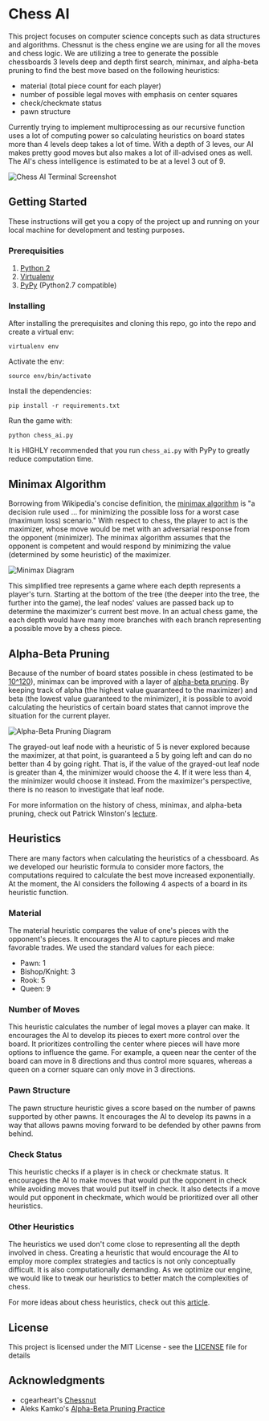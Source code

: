 # Chess AI

This project focuses on computer science concepts such as data structures and algorithms. Chessnut is the chess engine we are using for all the moves and chess logic. We are utilizing a tree to generate the possible chessboards 3 levels deep and depth first search, minimax, and alpha-beta pruning to find the best move based on the following heuristics:

* material (total piece count for each player)
* number of possible legal moves with emphasis on center squares
* check/checkmate status
* pawn structure

Currently trying to implement multiprocessing as our recursive function uses a lot of computing power so calculating heuristics on board states more than 4 levels deep takes a lot of time. With a depth of 3 leves, our AI makes pretty good moves but also makes a lot of ill-advised ones as well. The AI's chess intelligence is estimated to be at a level 3 out of 9.

![Chess AI Terminal Screenshot](https://github.com/jameslim1021/Chess-AI/blob/master/screenshots/chessai.png)

## Getting Started

These instructions will get you a copy of the project up and running on your local machine for development and testing purposes.

### Prerequisities

1. [Python 2](https://www.python.org/downloads/)
2. [Virtualenv](https://virtualenv.pypa.io/en/stable/installation/)
3. [PyPy](http://pypy.org/download.html) (Python2.7 compatible)

### Installing

After installing the prerequisites and cloning this repo, go into the repo and create a virtual env:

```
virtualenv env
```

Activate the env:

```
source env/bin/activate
```

Install the dependencies:

```
pip install -r requirements.txt
```

Run the game with:

```
python chess_ai.py
```

It is HIGHLY recommended that you run ```chess_ai.py``` with PyPy to greatly reduce computation time.

## Minimax Algorithm

Borrowing from Wikipedia's concise definition, the [minimax algorithm](https://en.wikipedia.org/wiki/Minimax) is "a decision rule used ... for minimizing the possible loss for a worst case (maximum loss) scenario." With respect to chess, the player to act is the maximizer, whose move would be met with an adversarial response from the opponent (minimizer). The minimax algorithm assumes that the opponent is competent and would respond by minimizing the value (determined by some heuristic) of the maximizer.

![Minimax Diagram](https://upload.wikimedia.org/wikipedia/commons/thumb/6/6f/Minimax.svg/701px-Minimax.svg.png "Minimax Diagram")

This simplified tree represents a game where each depth represents a player's turn. Starting at the bottom of the tree (the deeper into the tree, the further into the game), the leaf nodes' values are passed back up to determine the maximizer's current best move. In an actual chess game, the each depth would have many more branches with each branch representing a possible move by a chess piece.

## Alpha-Beta Pruning

Because of the number of board states possible in chess (estimated to be [10^120](https://en.wikipedia.org/wiki/Shannon_number)), minimax can be improved with a layer of [alpha-beta pruning](https://en.wikipedia.org/wiki/Alpha%E2%80%93beta_pruning). By keeping track of alpha (the highest value guaranteed to the maximizer) and beta (the lowest value guaranteed to the minimizer), it is possible to avoid calculating the heuristics of certain board states that cannot improve the situation for the current player.

![Alpha-Beta Pruning Diagram](https://upload.wikimedia.org/wikipedia/commons/thumb/9/91/AB_pruning.svg/1212px-AB_pruning.svg.png "Alpha-Beta Pruning Diagram")

The grayed-out leaf node with a heuristic of 5 is never explored because the maximizer, at that point, is guaranteed a 5 by going left and can do no better than 4 by going right. That is, if the value of the grayed-out leaf node is greater than 4, the minimizer would choose the 4. If it were less than 4, the minimizer would choose it instead. From the maximizer's perspective, there is no reason to investigate that leaf node.

For more information on the history of chess, minimax, and alpha-beta pruning, check out Patrick Winston's [lecture](https://www.youtube.com/watch?v=STjW3eH0Cik).

## Heuristics

There are many factors when calculating the heuristics of a chessboard. As we developed our heuristic formula to consider more factors, the computations required to calculate the best move increased exponentially. At the moment, the AI considers the following 4 aspects of a board in its heuristic function.

### Material
The material heuristic compares the value of one's pieces with the opponent's pieces. It encourages the AI to capture pieces and make favorable trades. We used the standard values for each piece:
* Pawn: 1
* Bishop/Knight: 3
* Rook: 5
* Queen: 9

### Number of Moves
This heuristic calculates the number of legal moves a player can make. It encourages the AI to develop its pieces to exert more control over the board. It prioritizes controlling the center where pieces will have more options to influence the game. For example, a queen near the center of the board can move in 8 directions and thus control more squares, whereas a queen on a corner square can only move in 3 directions.

### Pawn Structure
The pawn structure heuristic gives a score based on the number of pawns supported by other pawns. It encourages the AI to develop its pawns in a way that allows pawns moving forward to be defended by other pawns from behind.

### Check Status
This heuristic checks if a player is in check or checkmate status. It encourages the AI to make moves that would put the opponent in check while avoiding moves that would put itself in check. It also detects if a move would put opponent in checkmate, which would be prioritized over all other heuristics.

### Other Heuristics
The heuristics we used don't come close to representing all the depth involved in chess. Creating a heuristic that would encourage the AI to employ more complex strategies and tactics is not only conceptually difficult. It is also computationally demanding. As we optimize our engine, we would like to tweak our heuristics to better match the complexities of chess.

For more ideas about chess heuristics, check out this [article](https://www.quora.com/What-are-some-heuristics-for-quickly-evaluating-chess-positions).

## License

This project is licensed under the MIT License - see the [LICENSE](LICENSE) file for details

## Acknowledgments

* cgearheart's [Chessnut](https://github.com/cgearhart/Chessnut)
* Aleks Kamko's [Alpha-Beta Pruning Practice](http://inst.eecs.berkeley.edu/~cs61b/fa14/ta-materials/apps/ab_tree_practice/)
